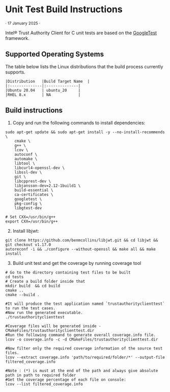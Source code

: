 
# Unit Test Build Instructions

<p style="font-size: 0.875em;">· 17 January 2025 ·</p>

Intel® Trust Authority Client for C unit tests are based on the [GoogleTest](https://github.com/google/googletest#) framework.  

## Supported Operating Systems

The table below lists the Linux distributions that the build process currently supports.

    |Distribution	|Build Target Name	|
    |:--------------|:--------------|
    |Ubuntu 20.04	| ubuntu_20	   	|
    |RHEL 8.x	 	| NA			|

## Build instructions

1. Copy and run the following commands to install dependencies:

```shell
sudo apt-get update && sudo apt-get install -y --no-install-recommends \
    cmake \
    g++ \
    lcov \
    autoconf \
    automake \
    libtool \
    libcurl4-openssl-dev \
    libssl-dev \
    git \
    libcpprest-dev \
    libjansson-dev=2.12-1build1 \ 
    build-essential \ 
    ca-certificates \
    googletest \
    pkg-config \
    libgtest-dev

# Set CXX=/usr/bin/g++
export CXX=/usr/bin/g++
```

2. Install libjwt:

```shell
git clone https://github.com/benmcollins/libjwt.git && cd libjwt && git checkout v1.17.0  
autoreconf -i && ./configure --without-openssl && make all && make install  
```

3. Build unit test and get the coverage by running coverage tool

```shell
# Go to the directory containing test files to be built
cd tests
# Create a build folder inside that
mkdir build  && cd build  
cmake ..  
cmake --build .  

#It will produce the test application named `trustauthorityclienttest` to run the test cases.
#Now run the generated executable. 
./trustauthorityclienttest

#Coverage files will be generated inside - CMakeFiles/trustauthorityclienttest.dir
#Run the following command to generate overall coverage.info file. 
lcov -o coverage.info -c -d CMakeFiles/trustauthorityclienttest.dir

#Now filter only the required coverage information of the source test files. 
lcov --extract coverage.info 'path/to/required/folder/*' --output-file filtered_coverage.info

#Note : (*) is must at the end of the path and always give absolute path in path to required folder
#Get the coverage percentage of each file on console: 
lcov --list filtered_coverage.info
```
